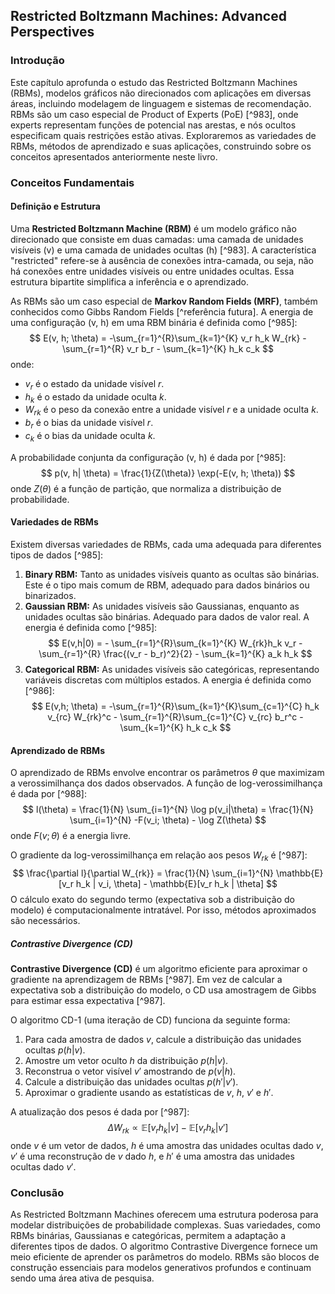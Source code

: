 ## Restricted Boltzmann Machines: Advanced Perspectives

### Introdução
Este capítulo aprofunda o estudo das Restricted Boltzmann Machines (RBMs), modelos gráficos não direcionados com aplicações em diversas áreas, incluindo modelagem de linguagem e sistemas de recomendação. RBMs são um caso especial de Product of Experts (PoE) [^983], onde experts representam funções de potencial nas arestas, e nós ocultos especificam quais restrições estão ativas. Exploraremos as variedades de RBMs, métodos de aprendizado e suas aplicações, construindo sobre os conceitos apresentados anteriormente neste livro.

### Conceitos Fundamentais
#### Definição e Estrutura
Uma **Restricted Boltzmann Machine (RBM)** é um modelo gráfico não direcionado que consiste em duas camadas: uma camada de unidades visíveis (v) e uma camada de unidades ocultas (h) [^983]. A característica "restricted" refere-se à ausência de conexões intra-camada, ou seja, não há conexões entre unidades visíveis ou entre unidades ocultas. Essa estrutura bipartite simplifica a inferência e o aprendizado.

As RBMs são um caso especial de **Markov Random Fields (MRF)**, também conhecidos como Gibbs Random Fields [^referência futura]. A energia de uma configuração (v, h) em uma RBM binária é definida como [^985]:
$$ E(v, h; \theta) = -\sum_{r=1}^{R}\sum_{k=1}^{K} v_r h_k W_{rk} - \sum_{r=1}^{R} v_r b_r - \sum_{k=1}^{K} h_k c_k $$
onde:
- $v_r$ é o estado da unidade visível *r*.
- $h_k$ é o estado da unidade oculta *k*.
- $W_{rk}$ é o peso da conexão entre a unidade visível *r* e a unidade oculta *k*.
- $b_r$ é o bias da unidade visível *r*.
- $c_k$ é o bias da unidade oculta *k*.

A probabilidade conjunta da configuração (v, h) é dada por [^985]:
$$ p(v, h| \theta) = \frac{1}{Z(\theta)} \exp(-E(v, h; \theta)) $$
onde $Z(\theta)$ é a função de partição, que normaliza a distribuição de probabilidade.

#### Variedades de RBMs
Existem diversas variedades de RBMs, cada uma adequada para diferentes tipos de dados [^985]:

1.  **Binary RBM:** Tanto as unidades visíveis quanto as ocultas são binárias. Este é o tipo mais comum de RBM, adequado para dados binários ou binarizados.
2.  **Gaussian RBM:** As unidades visíveis são Gaussianas, enquanto as unidades ocultas são binárias. Adequado para dados de valor real. A energia é definida como [^985]:
    $$     E(v,h|0) = - \sum_{r=1}^{R}\sum_{k=1}^{K} W_{rk}h_k v_r - \sum_{r=1}^{R} \frac{(v_r - b_r)^2}{2} - \sum_{k=1}^{K} a_k h_k     $$
3.  **Categorical RBM:** As unidades visíveis são categóricas, representando variáveis discretas com múltiplos estados. A energia é definida como [^986]:
    $$     E(v,h; \theta) = -\sum_{r=1}^{R}\sum_{k=1}^{K}\sum_{c=1}^{C} h_k v_{rc} W_{rk}^c - \sum_{r=1}^{R}\sum_{c=1}^{C} v_{rc} b_r^c - \sum_{k=1}^{K} h_k c_k     $$

#### Aprendizado de RBMs
O aprendizado de RBMs envolve encontrar os parâmetros $\theta$ que maximizam a verossimilhança dos dados observados. A função de log-verossimilhança é dada por [^988]:
$$ l(\theta) = \frac{1}{N} \sum_{i=1}^{N} \log p(v_i|\theta) = \frac{1}{N} \sum_{i=1}^{N} -F(v_i; \theta) - \log Z(\theta) $$
onde $F(v; \theta)$ é a energia livre.

O gradiente da log-verossimilhança em relação aos pesos $W_{rk}$ é [^987]:
$$ \frac{\partial l}{\partial W_{rk}} = \frac{1}{N} \sum_{i=1}^{N} \mathbb{E}[v_r h_k | v_i, \theta] - \mathbb{E}[v_r h_k | \theta] $$
O cálculo exato do segundo termo (expectativa sob a distribuição do modelo) é computacionalmente intratável. Por isso, métodos aproximados são necessários.

##### Contrastive Divergence (CD)
**Contrastive Divergence (CD)** é um algoritmo eficiente para aproximar o gradiente na aprendizagem de RBMs [^987]. Em vez de calcular a expectativa sob a distribuição do modelo, o CD usa amostragem de Gibbs para estimar essa expectativa [^987].

O algoritmo CD-1 (uma iteração de CD) funciona da seguinte forma:

1.  Para cada amostra de dados $v$, calcule a distribuição das unidades ocultas $p(h|v)$.
2.  Amostre um vetor oculto $h$ da distribuição $p(h|v)$.
3.  Reconstrua o vetor visível $v'$ amostrando de $p(v|h)$.
4.  Calcule a distribuição das unidades ocultas $p(h'|v')$.
5.  Aproximar o gradiente usando as estatísticas de $v$, $h$, $v'$ e $h'$.

A atualização dos pesos é dada por [^987]:
$$ \Delta W_{rk} \propto \mathbb{E}[v_r h_k | v] - \mathbb{E}[v_r h_k | v'] $$
onde $v$ é um vetor de dados, $h$ é uma amostra das unidades ocultas dado $v$, $v'$ é uma reconstrução de $v$ dado $h$, e $h'$ é uma amostra das unidades ocultas dado $v'$.

### Conclusão
As Restricted Boltzmann Machines oferecem uma estrutura poderosa para modelar distribuições de probabilidade complexas. Suas variedades, como RBMs binárias, Gaussianas e categóricas, permitem a adaptação a diferentes tipos de dados. O algoritmo Contrastive Divergence fornece um meio eficiente de aprender os parâmetros do modelo. RBMs são blocos de construção essenciais para modelos generativos profundos e continuam sendo uma área ativa de pesquisa. <!-- END -->